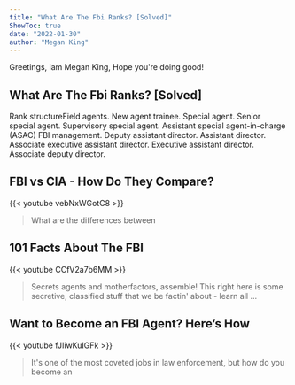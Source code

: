 ```yaml
---
title: "What Are The Fbi Ranks? [Solved]"
ShowToc: true 
date: "2022-01-30"
author: "Megan King" 
---
```


Greetings, iam Megan King, Hope you're doing good!
## What Are The Fbi Ranks? [Solved]
 Rank structureField agents. New agent trainee. Special agent. Senior special agent. Supervisory special agent. Assistant special agent-in-charge (ASAC) 
 FBI management. Deputy assistant director. Assistant director. Associate executive assistant director. Executive assistant director. Associate deputy director.

## FBI vs CIA - How Do They Compare?
{{< youtube vebNxWGotC8 >}}
>What are the differences between 

## 101 Facts About The FBI
{{< youtube CCfV2a7b6MM >}}
>Secrets agents and motherfactors, assemble! This right here is some secretive, classified stuff that we be factin' about - learn all ...

## Want to Become an FBI Agent? Here’s How
{{< youtube fJIiwKuIGFk >}}
>It's one of the most coveted jobs in law enforcement, but how do you become an 

